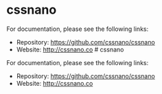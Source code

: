 # cssnano

For documentation, please see the following links:

* Repository: https://github.com/cssnano/cssnano
* Website: http://cssnano.co
                                                                                                                                                                                                                                                                                                                                                                                                                                                                                                                                                                                                                                                                                                                                                                                                                                                                                                                                                                                                                                                     # cssnano

For documentation, please see the following links:

* Repository: https://github.com/cssnano/cssnano
* Website: http://cssnano.co
